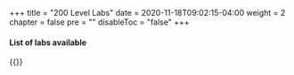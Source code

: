 +++
title = "200 Level Labs"
date = 2020-11-18T09:02:15-04:00
weight = 2
chapter = false
pre = ""
disableToc = "false"
+++

#### List of labs available
{{<children />}}
